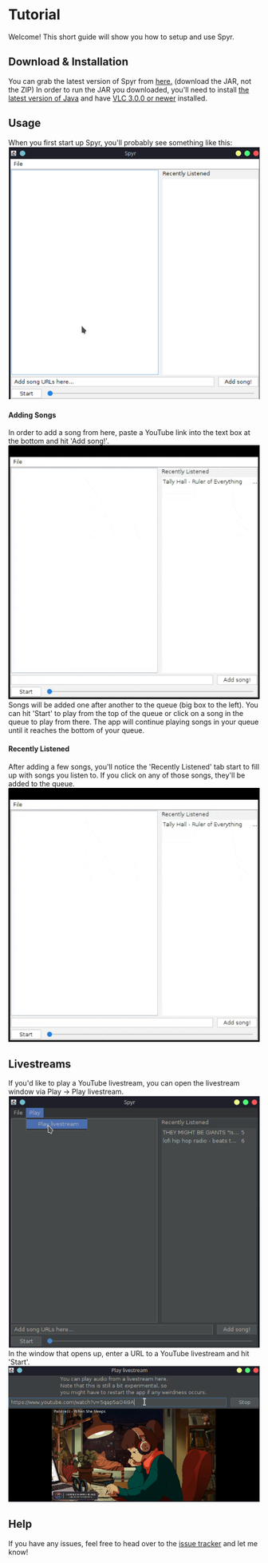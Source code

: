 # Tutorial

Welcome! This short guide will show you how to setup and use Spyr.

## Download & Installation

You can grab the latest version of Spyr from [here.](https://github.com/asolidtime/spyr/releases) (download the JAR, not the ZIP) In order to run the JAR you downloaded, you'll need to install [the latest version of Java](https://adoptopenjdk.net/?variant=openjdk16&jvmVariant=hotspot) and have [VLC 3.0.0 or newer](https://www.videolan.org/vlc/) installed.

## Usage

When you first start up Spyr, you'll probably see something like this:
![](https://raw.githubusercontent.com/asolidtime/spyr/main/images/initialstartup.png)  

#### Adding Songs

In order to add a song from here, paste a YouTube link into the text box at the bottom and hit 'Add song!'.  
![](https://raw.githubusercontent.com/asolidtime/spyr/main/images/addsongfromurl.gif)   
Songs will be added one after another to the queue (big box to the left). You can hit 'Start' to play from the top of the queue or click on a song in the queue to play from there. The app will continue playing songs in your queue until it reaches the bottom of your queue.

#### Recently Listened

After adding a few songs, you'll notice the 'Recently Listened' tab start to fill up with songs you listen to.
If you click on any of those songs, they'll be added to the queue.  
![](https://raw.githubusercontent.com/asolidtime/spyr/main/images/addsongfromrecents.gif)

## Livestreams

If you'd like to play a YouTube livestream, you can open the livestream window via Play -> Play livestream.  
![](https://raw.githubusercontent.com/asolidtime/spyr/main/images/livestreammenu.png)  
In the window that opens up, enter a URL to a YouTube livestream and hit 'Start'.  
![](https://raw.githubusercontent.com/asolidtime/spyr/main/images/lofihiphop.png)

## Help

If you have any issues, feel free to head over to the [issue tracker](https://github.com/asolidtime/spyr/issues) and let me know!
